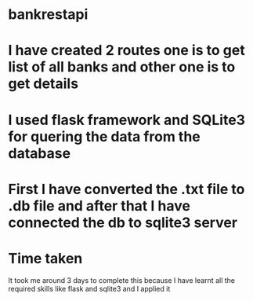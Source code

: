 # bankrestapi

# I have created 2 routes one is to get list of all banks and other one is to get details
# I used flask framework and SQLite3 for quering the data from the database

# First I have converted the .txt file to .db file and after that I have connected the db to sqlite3 server


# Time taken
It took me around 3 days to complete this because I have learnt all the required skills like flask and sqlite3 and I applied it  
